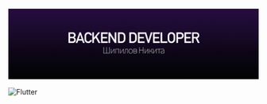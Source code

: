 [![Header](about.jpg)](https://github.com/LAYT73)

![Flutter](https://img.shields.io/badge/Flutter-Message-090909?style=for-the-badge&logo=appveyor)
